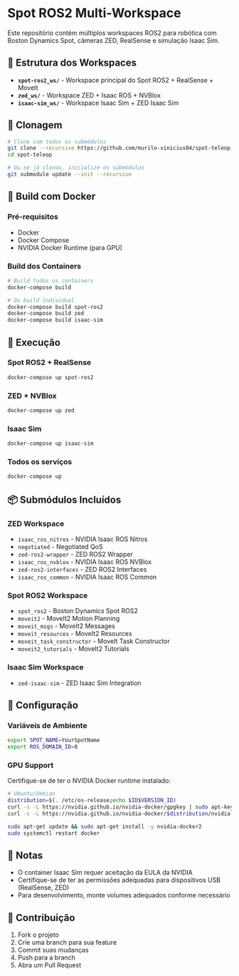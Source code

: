 # Spot ROS2 Multi-Workspace

Este repositório contém múltiplos workspaces ROS2 para robótica com Boston Dynamics Spot, câmeras ZED, RealSense e simulação Isaac Sim.

## 📁 Estrutura dos Workspaces

- **`spot-ros2_ws/`** - Workspace principal do Spot ROS2 + RealSense + MoveIt
- **`zed_ws/`** - Workspace ZED + Isaac ROS + NVBlox  
- **`isaac-sim_ws/`** - Workspace Isaac Sim + ZED Isaac Sim

## 🚀 Clonagem

```bash
# Clone com todos os submódulos
git clone --recursive https://github.com/murilo-vinicius04/spot-teleop.git
cd spot-teleop

# Ou se já clonou, inicialize os submódulos
git submodule update --init --recursive
```

## 🐳 Build com Docker

### Pré-requisitos
- Docker
- Docker Compose
- NVIDIA Docker Runtime (para GPU)

### Build dos Containers

```bash
# Build todos os containers
docker-compose build

# Ou build individual
docker-compose build spot-ros2
docker-compose build zed
docker-compose build isaac-sim
```

## 🏃 Execução

### Spot ROS2 + RealSense
```bash
docker-compose up spot-ros2
```

### ZED + NVBlox
```bash
docker-compose up zed
```

### Isaac Sim
```bash
docker-compose up isaac-sim
```

### Todos os serviços
```bash
docker-compose up
```

## 📦 Submódulos Incluídos

### ZED Workspace
- `isaac_ros_nitros` - NVIDIA Isaac ROS Nitros
- `negotiated` - Negotiated QoS
- `zed-ros2-wrapper` - ZED ROS2 Wrapper
- `isaac_ros_nvblox` - NVIDIA Isaac ROS NVBlox
- `zed-ros2-interfaces` - ZED ROS2 Interfaces
- `isaac_ros_common` - NVIDIA Isaac ROS Common

### Spot ROS2 Workspace
- `spot_ros2` - Boston Dynamics Spot ROS2
- `moveit2` - MoveIt2 Motion Planning
- `moveit_msgs` - MoveIt2 Messages
- `moveit_resources` - MoveIt2 Resources
- `moveit_task_constructor` - MoveIt Task Constructor
- `moveit2_tutorials` - MoveIt2 Tutorials

### Isaac Sim Workspace
- `zed-isaac-sim` - ZED Isaac Sim Integration

## 🔧 Configuração

### Variáveis de Ambiente
```bash
export SPOT_NAME=YourSpotName
export ROS_DOMAIN_ID=0
```

### GPU Support
Certifique-se de ter o NVIDIA Docker runtime instalado:
```bash
# Ubuntu/Debian
distribution=$(. /etc/os-release;echo $ID$VERSION_ID)
curl -s -L https://nvidia.github.io/nvidia-docker/gpgkey | sudo apt-key add -
curl -s -L https://nvidia.github.io/nvidia-docker/$distribution/nvidia-docker.list | sudo tee /etc/apt/sources.list.d/nvidia-docker.list

sudo apt-get update && sudo apt-get install -y nvidia-docker2
sudo systemctl restart docker
```

## 📝 Notas

- O container Isaac Sim requer aceitação da EULA da NVIDIA
- Certifique-se de ter as permissões adequadas para dispositivos USB (RealSense, ZED)
- Para desenvolvimento, monte volumes adequados conforme necessário

## 🤝 Contribuição

1. Fork o projeto
2. Crie uma branch para sua feature
3. Commit suas mudanças
4. Push para a branch
5. Abra um Pull Request
